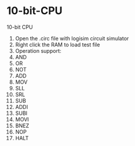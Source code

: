 # 10-bit-CPU
10-bit CPU

1. Open the .circ file with logisim circuit simulator
2. Right click the RAM to load test file
3. Operation support:
  1. AND
  2. OR
  3. NOT
  4. ADD
  5. MOV
  6. SLL
  7. SRL
  8. SUB
  9. ADDI
  10. SUBI
  11. MOVI
  12. BNEZ
  13. NOP
  14. HALT